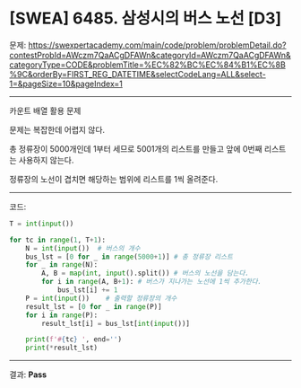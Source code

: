 # [SWEA] 6485. 삼성시의 버스 노선 [D3]

문제: https://swexpertacademy.com/main/code/problem/problemDetail.do?contestProbId=AWczm7QaACgDFAWn&categoryId=AWczm7QaACgDFAWn&categoryType=CODE&problemTitle=%EC%82%BC%EC%84%B1%EC%8B%9C&orderBy=FIRST_REG_DATETIME&selectCodeLang=ALL&select-1=&pageSize=10&pageIndex=1

---

카운트 배열 활용 문제

문제는 복잡한데 어렵지 않다.

총 정류장이 5000개인데 1부터 세므로 5001개의 리스트를 만들고 앞에 0번째 리스트는 사용하지 않는다.

정류장의 노선이 겹치면 해당하는 범위에 리스트를 1씩 올려준다.

---

코드:

```python
T = int(input())

for tc in range(1, T+1):
    N = int(input())  # 버스의 개수
    bus_lst = [0 for _ in range(5000+1)] # 총 정류장 리스트
    for _ in range(N):
        A, B = map(int, input().split()) # 버스의 노선을 담는다.
        for i in range(A, B+1): # 버스가 지나가는 노선에 1씩 추가한다.
            bus_lst[i] += 1
    P = int(input())    # 출력할 정류장의 개수
    result_lst = [0 for _ in range(P)]
    for i in range(P):
        result_lst[i] = bus_lst[int(input())]

    print(f'#{tc} ', end='')
    print(*result_lst)
```

---

결과: **Pass**